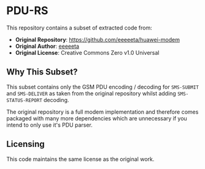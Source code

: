 # PDU-RS

This repository contains a subset of extracted code from:
- **Original Repository**: https://github.com/eeeeeta/huawei-modem
- **Original Author**: [eeeeeta](https://github.com/eeeeeta)
- **Original License**: Creative Commons Zero v1.0 Universal

## Why This Subset?

This subset contains only the GSM PDU encoding / decoding for `SMS-SUBMIT` and `SMS-DELIVER` as taken
from the original repository whilst adding `SMS-STATUS-REPORT` decoding.

The original repository is a full modem implementation and therefore comes packaged with many more
dependencies which are unnecessary if you intend to only use it's PDU parser.

## Licensing

This code maintains the same license as the original work.
